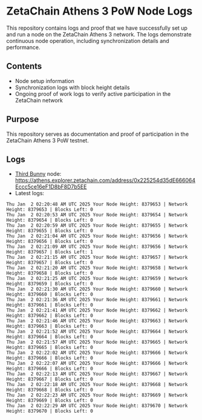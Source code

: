 # ZetaChain Athens 3 PoW Node Logs
This repository contains logs and proof that we have successfully set up and run a node on the ZetaChain Athens 3 network. The logs demonstrate continuous node operation, including synchronization details and performance.

## Contents
- Node setup information
- Synchronization logs with block height details
- Ongoing proof of work logs to verify active participation in the ZetaChain network

## Purpose
This repository serves as documentation and proof of participation in the ZetaChain Athens 3 PoW testnet.

## Logs

- [Third Bunny](https://thirdbunny.xyz/) node: https://athens.explorer.zetachain.com/address/0x225254d35dE666064Eccc5ce16eF1D8bF8D7b5EE
- Latest logs:
```
Thu Jan  2 02:20:48 AM UTC 2025 Your Node Height: 8379653 | Network Height: 8379653 | Blocks Left: 0
Thu Jan  2 02:20:53 AM UTC 2025 Your Node Height: 8379654 | Network Height: 8379654 | Blocks Left: 0
Thu Jan  2 02:20:59 AM UTC 2025 Your Node Height: 8379655 | Network Height: 8379655 | Blocks Left: 0
Thu Jan  2 02:21:04 AM UTC 2025 Your Node Height: 8379656 | Network Height: 8379656 | Blocks Left: 0
Thu Jan  2 02:21:09 AM UTC 2025 Your Node Height: 8379656 | Network Height: 8379657 | Blocks Left: 1
Thu Jan  2 02:21:15 AM UTC 2025 Your Node Height: 8379657 | Network Height: 8379657 | Blocks Left: 0
Thu Jan  2 02:21:20 AM UTC 2025 Your Node Height: 8379658 | Network Height: 8379658 | Blocks Left: 0
Thu Jan  2 02:21:25 AM UTC 2025 Your Node Height: 8379659 | Network Height: 8379659 | Blocks Left: 0
Thu Jan  2 02:21:30 AM UTC 2025 Your Node Height: 8379660 | Network Height: 8379660 | Blocks Left: 0
Thu Jan  2 02:21:36 AM UTC 2025 Your Node Height: 8379661 | Network Height: 8379661 | Blocks Left: 0
Thu Jan  2 02:21:41 AM UTC 2025 Your Node Height: 8379662 | Network Height: 8379662 | Blocks Left: 0
Thu Jan  2 02:21:46 AM UTC 2025 Your Node Height: 8379663 | Network Height: 8379663 | Blocks Left: 0
Thu Jan  2 02:21:52 AM UTC 2025 Your Node Height: 8379664 | Network Height: 8379664 | Blocks Left: 0
Thu Jan  2 02:21:57 AM UTC 2025 Your Node Height: 8379665 | Network Height: 8379665 | Blocks Left: 0
Thu Jan  2 02:22:02 AM UTC 2025 Your Node Height: 8379666 | Network Height: 8379666 | Blocks Left: 0
Thu Jan  2 02:22:07 AM UTC 2025 Your Node Height: 8379666 | Network Height: 8379666 | Blocks Left: 0
Thu Jan  2 02:22:13 AM UTC 2025 Your Node Height: 8379667 | Network Height: 8379667 | Blocks Left: 0
Thu Jan  2 02:22:18 AM UTC 2025 Your Node Height: 8379668 | Network Height: 8379668 | Blocks Left: 0
Thu Jan  2 02:22:23 AM UTC 2025 Your Node Height: 8379669 | Network Height: 8379669 | Blocks Left: 0
Thu Jan  2 02:22:29 AM UTC 2025 Your Node Height: 8379670 | Network Height: 8379670 | Blocks Left: 0
```
